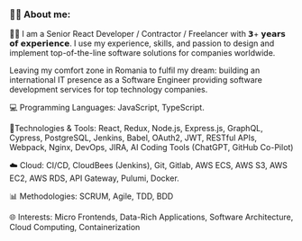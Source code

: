 ### 👨‍💻 About me: 

👨‍💻 I am a Senior React Developer / Contractor / Freelancer with 𝟯+ 𝘆𝗲𝗮𝗿𝘀 𝗼𝗳 𝗲𝘅𝗽𝗲𝗿𝗶𝗲𝗻𝗰𝗲. I use my experience, skills, and passion to design and implement top-of-the-line software solutions for companies worldwide.

Leaving my comfort zone in Romania to fulfil my dream: building an international IT presence as a Software Engineer providing software development services for top technology companies.

💻 Programming Languages: JavaScript, TypeScript.

🔧Technologies & Tools: React, Redux, Node.js, Express.js, GraphQL, Cypress, PostgreSQL, Jenkins, Babel, OAuth2, JWT, RESTful APIs, Webpack, Nginx, DevOps, JIRA, AI Coding Tools (ChatGPT, GitHub Co-Pilot)

☁️ Cloud: CI/CD, CloudBees (Jenkins), Git, Gitlab, AWS ECS, AWS S3, AWS EC2, AWS RDS, API Gateway, Pulumi, Docker.


📊 Methodologies: SCRUM, Agile, TDD, BDD


🌐 Interests: Micro Frontends, Data-Rich Applications, Software Architecture, Cloud Computing, Containerization
